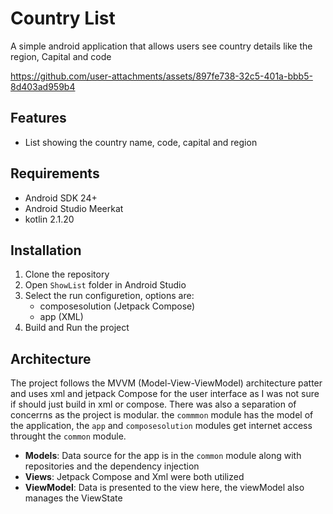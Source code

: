 # Country List

A simple android application that allows users see country details like the region, Capital and code


https://github.com/user-attachments/assets/897fe738-32c5-401a-bbb5-8d403ad959b4

## Features

- List showing the country name, code, capital and region


## Requirements

- Android SDK 24+
- Android Studio Meerkat
- kotlin 2.1.20


## Installation
1. Clone the repository
2. Open `ShowList` folder in Android Studio
3. Select the run configuretion, options are:
   - composesolution (Jetpack Compose)
   - app (XML)
4. Build and Run the project


## Architecture

The project follows the MVVM (Model-View-ViewModel) architecture patter and uses xml and jetpack Compose for the user interface as I was not sure if should just build in xml or compose. There was also a separation of concerrns as the project is  modular. the `commmon` module has the model of the application, the `app` and `composesolution` modules get internet access throught the `common` module.

- **Models**: Data source for the app is in the `common` module along with repositories and the dependency injection
- **Views**: Jetpack Compose and Xml were both utilized
- **ViewModel**: Data is presented to the view here, the viewModel also manages the ViewState
